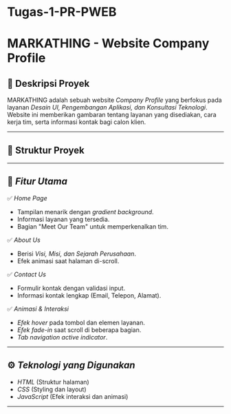 # Tugas-1-PR-PWEB
# MARKATHING - Website Company Profile

## 📌 Deskripsi Proyek
MARKATHING adalah sebuah website *Company Profile* yang berfokus pada layanan *Desain UI, Pengembangan Aplikasi, dan Konsultasi Teknologi*. Website ini memberikan gambaran tentang layanan yang disediakan, cara kerja tim, serta informasi kontak bagi calon klien.

---

## 📂 Struktur Proyek

---

## 🎨 *Fitur Utama*
✅ *Home Page*
- Tampilan menarik dengan *gradient background*.
- Informasi layanan yang tersedia.
- Bagian "Meet Our Team" untuk memperkenalkan tim.

✅ *About Us*
- Berisi *Visi, Misi, dan Sejarah Perusahaan*.
- Efek animasi saat halaman di-scroll.

✅ *Contact Us*
- Formulir kontak dengan validasi input.
- Informasi kontak lengkap (Email, Telepon, Alamat).

✅ *Animasi & Interaksi*
- *Efek hover* pada tombol dan elemen layanan.
- *Efek fade-in* saat scroll di beberapa bagian.
- *Tab navigation active indicator*.

---

## ⚙ *Teknologi yang Digunakan*
- *HTML* (Struktur halaman)
- *CSS* (Styling dan layout)
- *JavaScript* (Efek interaksi dan animasi)

---
